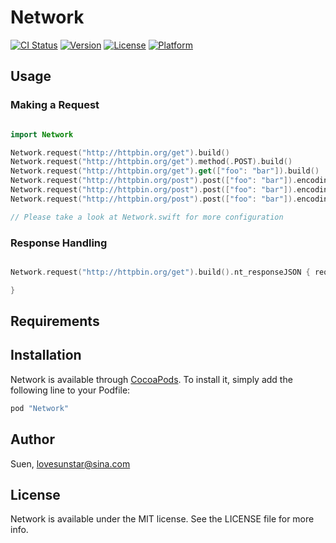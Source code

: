 # Network

[![CI Status](http://img.shields.io/travis/Suen/Network.svg?style=flat)](https://travis-ci.org/Suen/Network)
[![Version](https://img.shields.io/cocoapods/v/Network.svg?style=flat)](http://cocoapods.org/pods/Network)
[![License](https://img.shields.io/cocoapods/l/Network.svg?style=flat)](http://cocoapods.org/pods/Network)
[![Platform](https://img.shields.io/cocoapods/p/Network.svg?style=flat)](http://cocoapods.org/pods/Network)

## Usage

### Making a Request

```swift

import Network

Network.request("http://httpbin.org/get").build()
Network.request("http://httpbin.org/get").method(.POST).build()
Network.request("http://httpbin.org/get").get(["foo": "bar"]).build()
Network.request("http://httpbin.org/post").post(["foo": "bar"]).encoding(.URLEncodedInURL).build()
Network.request("http://httpbin.org/post").post(["foo": "bar"]).encoding(.JSON).retry(1).build()
Network.request("http://httpbin.org/post").post(["foo": "bar"]).encoding(.JSON).retry(1).priority(Network.Priority.Low).build()

// Please take a look at Network.swift for more configuration 

```

### Response Handling

```swift

Network.request("http://httpbin.org/get").build().nt_responseJSON { request, response, responseValue, error in 

}

```
## Requirements

## Installation

Network is available through [CocoaPods](http://cocoapods.org). To install
it, simply add the following line to your Podfile:

```ruby
pod "Network"
```

## Author

Suen, lovesunstar@sina.com

## License

Network is available under the MIT license. See the LICENSE file for more info.
